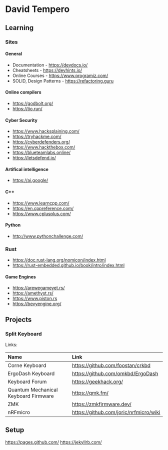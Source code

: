 # David Tempero

## Learning

### Sites

#### General

+ Documentation - https://devdocs.io/
+ Cheatsheets - https://devhints.io/
+ Online Courses - https://www.programiz.com/
+ SOLID, Design Patterns - https://refactoring.guru

#### Online compilers

+ https://godbolt.org/
+ https://tio.run/

#### Cyber Security

+ https://www.hacksplaining.com/
+ https://tryhackme.com/
+ https://cyberdefenders.org/
+ https://www.hackthebox.com/
+ https://blueteamlabs.online/
+ https://letsdefend.io/

#### Artifical intelligence 

+ https://ai.google/

#### C++

+ https://www.learncpp.com/
+ https://en.cppreference.com/
+ https://www.cplusplus.com/

#### Python

+ http://www.pythonchallenge.com/

### Rust

* https://doc.rust-lang.org/nomicon/index.html
* https://rust-embedded.github.io/book/intro/index.html

#### Game Engines

* https://arewegameyet.rs/
* https://amethyst.rs/
* https://www.piston.rs
* https://bevyengine.org/

## Projects

### Split Keyboard

Links:

| Name                                 | Link                                   |
| :----------------------------------- | :------------------------------------- |
|Corne Keyboard|https://github.com/foostan/crkbd|
|ErgoDash Keyboard|https://github.com/omkbd/ErgoDash|
| Keyboard Forum                       | https://geekhack.org/                  |
| Quantum Mechanical Keyboard Firmware | https://qmk.fm/                        |
| ZMK                                  | https://zmkfirmware.dev/               |
| nRFmicro                             | https://github.com/joric/nrfmicro/wiki |

## Setup

https://pages.github.com/
https://jekyllrb.com/
